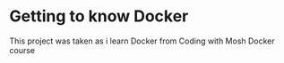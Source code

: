 # Getting to know Docker 

This project was taken as i learn Docker from Coding with Mosh Docker course
